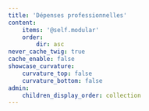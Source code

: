 ```yaml
---
title: 'Dépenses professionnelles'
content:
    items: '@self.modular'
    order:
        dir: asc
never_cache_twig: true
cache_enable: false
showcase_curvature:
    curvature_top: false
    curvature_bottom: false
admin:
    children_display_order: collection
---
```



